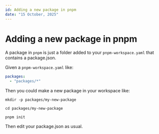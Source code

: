 ```yaml
---
id: Adding a new package in pnpm
date: "15 October, 2025"
---
```


# Adding a new package in pnpm

A package in `pnpm` is just a folder added to your `pnpm-workspace.yaml` that
contains a package.json.

Given a `pnpm-workspace.yaml` like:
```yaml
packages:
  - "packages/*"
```

Then you could make a new package in your workspace like:
```shell
mkdir -p packages/my-new-package

cd packages/my-new-package

pnpm init
```

Then edit your package.json as usual.

